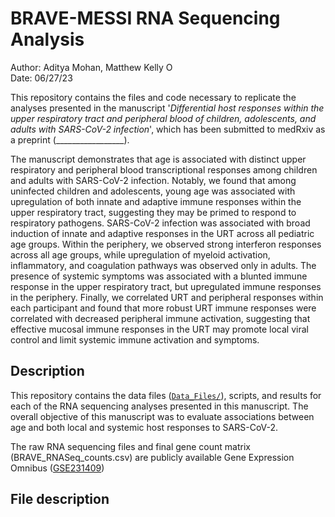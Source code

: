 # BRAVE-MESSI RNA Sequencing Analysis

Author: Aditya Mohan, Matthew Kelly <a href="https://orcid.org/0000-0001-8819-2315" target="orcid.widget" rel="noopener noreferrer" style="vertical-align:top;"><img src="https://orcid.org/sites/default/files/images/orcid_16x16.png" style="width:1em;margin-right:.5em;" alt="ORCID iD icon"></a>  
Date: 06/27/23

This repository contains the files and code necessary to replicate the analyses presented in the manuscript '_Differential host responses within the upper respiratory tract and peripheral blood of children, adolescents, and adults with SARS-CoV-2 infection_', which has been submitted to medRxiv as a preprint (_________________). 

The manuscript demonstrates that age is associated with distinct upper respiratory and peripheral blood transcriptional responses among children and adults with SARS-CoV-2 infection. Notably, we found that among uninfected children and adolescents, young age was associated with upregulation of both innate and adaptive immune responses within the upper respiratory tract, suggesting they may be primed to respond to respiratory pathogens. SARS-CoV-2 infection was associated with broad induction of innate and adaptive responses in the URT across all pediatric age groups. Within the periphery, we observed strong interferon responses across all age groups, while upregulation of myeloid activation, inflammatory, and coagulation pathways was observed only in adults. The presence of systemic symptoms was associated with a blunted immune response in the upper respiratory tract, but upregulated immune responses in the periphery. Finally, we correlated URT and peripheral responses within each participant and found that more robust URT immune responses were correlated with decreased peripheral immune activation, suggesting that effective mucosal immune responses in the URT may promote local viral control and limit systemic immune activation and symptoms.

## Description

This repository contains the data files ([`Data_Files/`](Data_Files/)), scripts, and results for each of the RNA sequencing analyses presented in this manuscript. The overall objective of this manuscript was to evaluate associations between age and both local and systemic host responses to SARS-CoV-2. 

The raw RNA sequencing files and final gene count matrix (BRAVE_RNASeq_counts.csv) are publicly available Gene Expression Omnibus ([GSE231409](______________________________)) 

## File description


